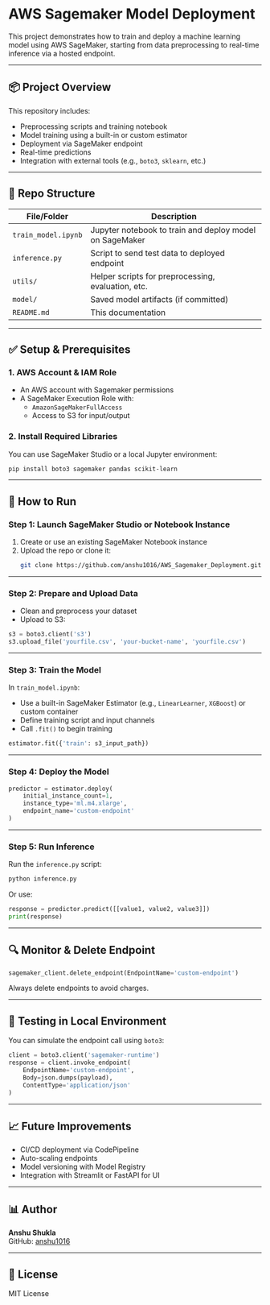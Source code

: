 # AWS Sagemaker Model Deployment

This project demonstrates how to train and deploy a machine learning model using AWS SageMaker, starting from data preprocessing to real-time inference via a hosted endpoint.

---

## 📦 Project Overview

This repository includes:

- Preprocessing scripts and training notebook
- Model training using a built-in or custom estimator
- Deployment via SageMaker endpoint
- Real-time predictions
- Integration with external tools (e.g., `boto3`, `sklearn`, etc.)

---

## 📁 Repo Structure

| File/Folder         | Description                                                |
|---------------------|------------------------------------------------------------|
| `train_model.ipynb` | Jupyter notebook to train and deploy model on SageMaker    |
| `inference.py`      | Script to send test data to deployed endpoint              |
| `utils/`            | Helper scripts for preprocessing, evaluation, etc.         |
| `model/`            | Saved model artifacts (if committed)                       |
| `README.md`         | This documentation                                         |

---

## ✅ Setup & Prerequisites

### 1. AWS Account & IAM Role

- An AWS account with Sagemaker permissions
- A SageMaker Execution Role with:
  - `AmazonSageMakerFullAccess`
  - Access to S3 for input/output

### 2. Install Required Libraries

You can use SageMaker Studio or a local Jupyter environment:

```bash
pip install boto3 sagemaker pandas scikit-learn
```

---

## 🚀 How to Run

### Step 1: Launch SageMaker Studio or Notebook Instance

1. Create or use an existing SageMaker Notebook instance
2. Upload the repo or clone it:
   ```bash
   git clone https://github.com/anshu1016/AWS_Sagemaker_Deployment.git
   ```

---

### Step 2: Prepare and Upload Data

- Clean and preprocess your dataset
- Upload to S3:
```python
s3 = boto3.client('s3')
s3.upload_file('yourfile.csv', 'your-bucket-name', 'yourfile.csv')
```

---

### Step 3: Train the Model

In `train_model.ipynb`:
- Use a built-in SageMaker Estimator (e.g., `LinearLearner`, `XGBoost`) or custom container
- Define training script and input channels
- Call `.fit()` to begin training

```python
estimator.fit({'train': s3_input_path})
```

---

### Step 4: Deploy the Model

```python
predictor = estimator.deploy(
    initial_instance_count=1,
    instance_type='ml.m4.xlarge',
    endpoint_name='custom-endpoint'
)
```

---

### Step 5: Run Inference

Run the `inference.py` script:

```bash
python inference.py
```

Or use:

```python
response = predictor.predict([[value1, value2, value3]])
print(response)
```

---

## 🔍 Monitor & Delete Endpoint

```python
sagemaker_client.delete_endpoint(EndpointName='custom-endpoint')
```

Always delete endpoints to avoid charges.

---

## 🧪 Testing in Local Environment

You can simulate the endpoint call using `boto3`:

```python
client = boto3.client('sagemaker-runtime')
response = client.invoke_endpoint(
    EndpointName='custom-endpoint',
    Body=json.dumps(payload),
    ContentType='application/json'
)
```

---

## 📈 Future Improvements

- CI/CD deployment via CodePipeline
- Auto-scaling endpoints
- Model versioning with Model Registry
- Integration with Streamlit or FastAPI for UI

---

## 📊 Author

**Anshu Shukla**  
GitHub: [anshu1016](https://github.com/anshu1016)

---

## 📄 License

MIT License
